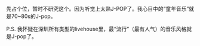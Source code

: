 先占个位，暂时不研究这个。因为听觉上太熟J-POP了。我心目中的“童年音乐”就是70~80s的J-pop。

P.S. 我怀疑在深圳所有类型的livehouse里，最“流行”（最有人气）的音乐风格就是J-pop了。